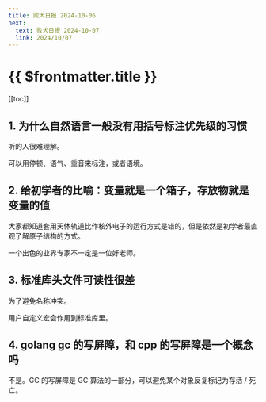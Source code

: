 ```yaml
---
title: 败犬日报 2024-10-06
next:
  text: 败犬日报 2024-10-07
  link: 2024/10/07
---
```


# {{ $frontmatter.title }}

[[toc]]

## 1. 为什么自然语言一般没有用括号标注优先级的习惯

听的人很难理解。

可以用停顿、语气、重音来标注，或者语境。

## 2. 给初学者的比喻：变量就是一个箱子，存放物就是变量的值

大家都知道套用天体轨道比作核外电子的运行方式是错的，但是依然是初学者最直观了解原子结构的方式。

一个出色的业界专家不一定是一位好老师。

## 3. 标准库头文件可读性很差

为了避免名称冲突。

用户自定义宏会作用到标准库里。

## 4. golang gc 的写屏障，和 cpp 的写屏障是一个概念吗

不是。GC 的写屏障是 GC 算法的一部分，可以避免某个对象反复标记为存活 / 死亡。

